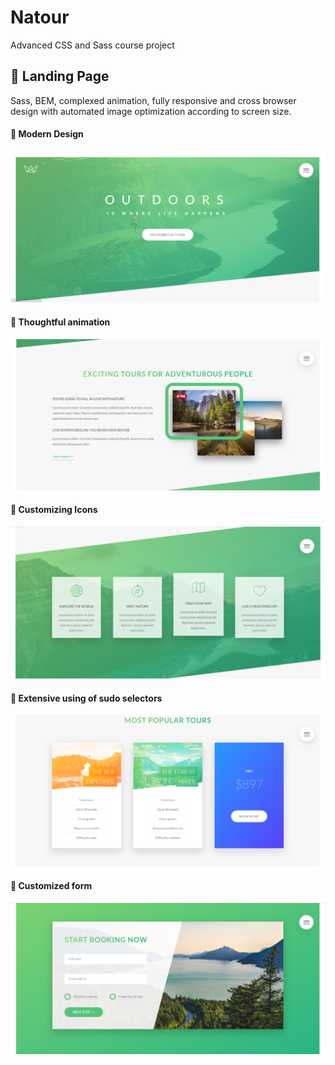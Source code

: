 # Natour

Advanced CSS and Sass course project

## 🦊 Landing Page

Sass, BEM, complexed animation, fully responsive and cross browser design with automated image optimization according to screen size.

#### 👶 Modern Design

![Alt text](/assets/1.png?raw=true "Out Of Stock")

#### 👶 Thoughtful animation

![Alt text](/assets/2.png?raw=true "repeated customer")

#### 👶 Customizing Icons

![Alt text](/assets/3.png?raw=true "missing info")

#### 👶 Extensive using of sudo selectors

![Alt text](/assets/4.png?raw=true "outside of canada")

#### 🎩 Customized form

![Alt text](/assets/5.png?raw=true "Participate Successfully")

